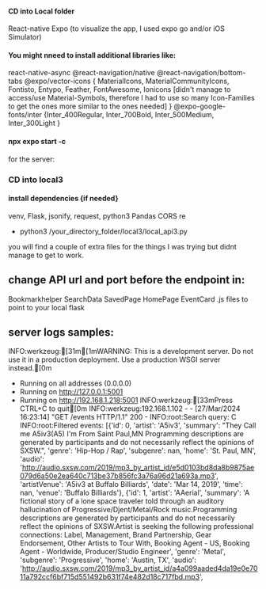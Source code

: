 #### CD into Local folder

React-native
Expo (to visualize the app, I used expo go and/or iOS Simulator)
#### You might nneed to install additional libraries like:
react-native-async
@react-navigation/native
@react-navigation/bottom-tabs
@expo/vector-icons { MaterialIcons, MaterialCommunityIcons, Fontisto, Entypo, Feather, FontAwesome, Ionicons [didn't manage to access/use Material-Symbols, therefore I had to use so many Icon-Families to get the ones more similar to the ones needed] } 
@expo-google-fonts/inter {Inter_400Regular, Inter_700Bold, Inter_500Medium, Inter_300Light }

#### npx expo start -c

for the server:

### CD into local3
#### install dependencies {if needed}
venv, Flask, jsonify, request, python3
Pandas
CORS
re

- python3 /your_directory_folder/local3/local_api3.py


you will find a couple of extra files for the things I was trying but didnt manage to get to work.

## change API url and port before the endpoint in: 
Bookmarkhelper
SearchData
SavedPage
HomePage
EventCard
 .js files to point to your local flask

## server logs samples:

INFO:werkzeug:[31m[1mWARNING: This is a development server. Do not use it in a production deployment. Use a production WSGI server instead.[0m
 * Running on all addresses (0.0.0.0)
 * Running on http://127.0.0.1:5001
 * Running on http://192.168.1.218:5001
INFO:werkzeug:[33mPress CTRL+C to quit[0m
INFO:werkzeug:192.168.1.102 - - [27/Mar/2024 16:23:14] "GET /events HTTP/1.1" 200 -
INFO:root:Search query: C
INFO:root:Filtered events: [{'id': 0, 'artist': 'A5iv3', 'summary': "They Call me A5iv3(A5) I'm From Saint Paul,MN Programming descriptions are generated by participants and do not necessarily reflect the opinions of SXSW.", 'genre': 'Hip-Hop / Rap', 'subgenre': nan, 'home': 'St. Paul, MN', 'audio': 'http://audio.sxsw.com/2019/mp3_by_artist_id/e5d0103bd8da8b9875ae079d6a50e2ea640c713be37b856fc3a76a96d21a693a.mp3', 'artistVenue': 'A5iv3 at Buffalo Billiards', 'date': 'Mar 14, 2019', 'time': nan, 'venue': 'Buffalo Billiards'}, {'id': 1, 'artist': 'AAerial', 'summary': 'A fictional story of a lone space traveler told through an auditory hallucination of Progressive/Djent/Metal/Rock music.Programming descriptions are generated by participants and do not necessarily reflect the opinions of SXSW.Artist is seeking the following professional connections: Label, Management, Brand Partnership, Gear Endorsement, Other Artists to Tour With, Booking Agent - US, Booking Agent - Worldwide, Producer/Studio Engineer', 'genre': 'Metal', 'subgenre': 'Progressive', 'home': 'Austin, TX', 'audio': 'http://audio.sxsw.com/2019/mp3_by_artist_id/a4a099aaded4da19e0e7011a792ccf6bf715d551492b631f74e482d18c717fbd.mp3',